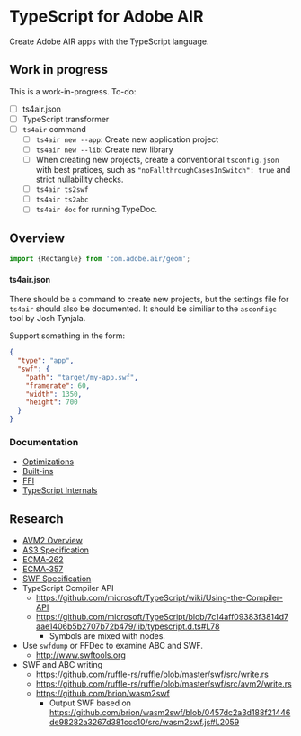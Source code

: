 # TypeScript for Adobe AIR

Create Adobe AIR apps with the TypeScript language.

## Work in progress

This is a work-in-progress. To-do:

- [ ] ts4air.json
- [ ] TypeScript transformer
- [ ] `ts4air` command
  - [ ] `ts4air new --app`: Create new application project
  - [ ] `ts4air new --lib`: Create new library
  - [ ] When creating new projects, create a conventional `tsconfig.json` with best pratices, such as `"noFallthroughCasesInSwitch": true` and strict nullability checks.
  - [ ] `ts4air ts2swf`
  - [ ] `ts4air ts2abc`
  - [ ] `ts4air doc` for running TypeDoc.

## Overview

```typescript
import {Rectangle} from 'com.adobe.air/geom';
```

#### ts4air.json

There should be a command to create new projects, but the settings file for `ts4air`
should also be documented. It should be similiar to the `asconfigc` tool by Josh Tynjala.

Support something in the form:

```json
{
  "type": "app",
  "swf": {
    "path": "target/my-app.swf",
    "framerate": 60,
    "width": 1350,
    "height": 700
  }
}
```

### Documentation

- [Optimizations](docs/optimizations.md)
- [Built-ins](docs/builtins.md)
- [FFI](docs/ffi.md)
- [TypeScript Internals](docs/typescript-internals.md)

## Research

- [AVM2 Overview](https://web.archive.org/web/20211021025012/https://jmendeth.com/snapshot/4d9475cfb10af8142e331551dc9b91e1217dc8c6/media/2014-05-17-reverse-engineering-flash/avm2overview.pdf)
- [AS3 Specification](research/ActionScript%203%20Language%20Specification.pdf)
- [ECMA-262](research/ECMA-262_3rd_edition_december_1999.pdf)
- [ECMA-357](research/ECMA-357_2nd_edition_december_2005.pdf)
- [SWF Specification](research/swf-spec-19.pdf)
- TypeScript Compiler API
  - https://github.com/microsoft/TypeScript/wiki/Using-the-Compiler-API
  - https://github.com/microsoft/TypeScript/blob/7c14aff09383f3814d7aae1406b5b2707b72b479/lib/typescript.d.ts#L78
    - Symbols are mixed with nodes.
- Use `swfdump` or FFDec to examine ABC and SWF.
  - http://www.swftools.org
- SWF and ABC writing
  - https://github.com/ruffle-rs/ruffle/blob/master/swf/src/write.rs
  - https://github.com/ruffle-rs/ruffle/blob/master/swf/src/avm2/write.rs
  - https://github.com/brion/wasm2swf
    - Output SWF based on https://github.com/brion/wasm2swf/blob/0457dc2a3d188f21446de98282a3267d381ccc10/src/wasm2swf.js#L2059